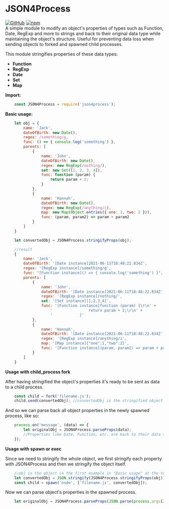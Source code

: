 # JSON4Process

[![GitHub](https://img.shields.io/badge/GitHub-v.1.0.0-blue.svg)](https://github.com/fuscoantonio/JSON4Process)
[![npm](https://img.shields.io/badge/npm-v.1.0.0-red.svg)](https://www.npmjs.com/package/json4process)  
A simple module to modify an object's properties of types such as Function, Date, RegExp and more to strings and back to their original data type while maintaining the object's structure. Useful for preventing data loss when sending objects to forked and spawned child processes.   

This module stringifies properties of these data types:
  - **Function**
  - **RegExp**
  - **Date**
  - **Set**
  - **Map**  

**Import:**
```javascript
    const JSON4Process = require('json4process');
```   
**Basic usage:**
```javascript
    let obj = {
        name: 'Jack',
        dateOfBirth: new Date(),
        regex: /something/g,
        func: () => { console.log('something') },
        parents: [
            {
                name: 'John',
                dateOfBirth: new Date(),
                regex: new RegExp(/nothing/),
                set: new Set([1, 2, 3, 4]),
                func: function (param) {
                    return param + 2;
                }
            },
            {
                name: 'Hannah',
                dateOfBirth: new Date(),
                regex: new RegExp(/anything/i),
                map: new Map(Object.entries({ one: 1, two: 2 })),
                func: (param, param2) => param + param2
            }
        ]
    }

    let convertedObj = JSON4Process.stringifyProps(obj);

    //result
    {
        name: 'Jack',
        dateOfBirth: '[Date instance]2021-06-11T18:48:22.834Z',
        regex: '[RegExp instance]/something/g',
        func: "[Function instance]() => { console.log('something') }",
        parents: [
            {
                name: 'John',
                dateOfBirth: '[Date instance]2021-06-11T18:48:22.834Z',
                regex: '[RegExp instance]/nothing/',
                set: '[Set instance][1,2,3,4]',
                func: '[Function instance]function (param) {\r\n' +
                    '                return param + 2;\r\n' +
                    '            }'
            },
            {
                name: 'Hannah',
                dateOfBirth: '[Date instance]2021-06-11T18:48:22.834Z',
                regex: '[RegExp instance]/anything/i',
                map: '[Map instance]{"one":1,"two":2}',
                func: '[Function instance](param, param2) => param + param2'
            }
        ]
    }
```
**Usage with child_process fork** 

After having stringified the object's properties it's ready to be sent as data to a child process.
```javascript
    const child = fork('filename.js');
    child.send(convertedObj); //convertedObj is the stringified object in the example above
```
And so we can parse back all object properties in the newly spawned process, like so:
```javascript
    process.on('message', (data) => {
        let originalObj = JSON4Process.parseProps(data);
        //Properties like Date, Function, etc. are back to their data type and can now be used as such
    });
```

**Usage with spawn or exec**

Since we need to stringify the whole object, we first stringify each property with JSON4Process and then we stringify the object itself.
```javascript
    //obj is the object in the first example in "Basic usage" at the top of this document
    let convertedObj = JSON.stringify(JSON4Process.stringifyProps(obj));
    const child = spawn('node', ['filename.js', convertedObj]);
```
Now we can parse object's properties in the spawned process.
```javascript
    let originalObj = JSON4Process.parseProps(JSON.parse(process.argv[2]));
```
